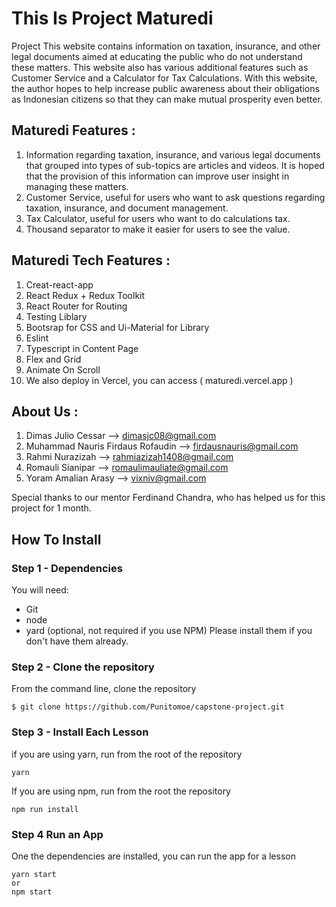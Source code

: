 # This Is Project Maturedi
Project This website contains information on taxation, insurance, and other legal documents aimed at educating the public who do not understand these matters. This website also has various additional features such as Customer Service and a Calculator for Tax Calculations. With this website, the author hopes to help increase public awareness about their obligations as Indonesian citizens so that they can make mutual prosperity even better.

## Maturedi Features :

1. Information regarding taxation, insurance, and various legal documents that grouped into types of sub-topics are articles and videos. It is hoped that the provision of this information can improve user insight in managing these matters.
2. Customer Service, useful for users who want to ask questions regarding taxation, insurance, and document management.
3. Tax Calculator, useful for users who want to do calculations tax.
4. Thousand separator to make it easier for users to see the value.

## Maturedi Tech Features :

1. Creat-react-app
2. React Redux + Redux Toolkit
3. React Router for Routing
4. Testing Liblary
5. Bootsrap for CSS and Ui-Material for Library
6. Eslint
7. Typescript in Content Page
8. Flex and Grid
9. Animate On Scroll
10. We also deploy in Vercel, you can access ( maturedi.vercel.app )

## About Us :
1. Dimas Julio Cessar --> dimasjc08@gmail.com
2. Muhammad Nauris Firdaus Rofaudin --> firdausnauris@gmail.com
3. Rahmi Nurazizah --> rahmiazizah1408@gmail.com
4. Romauli Sianipar --> romaulimauliate@gmail.com
5. Yoram Amalian Arasy --> vixniv@gmail.com

Special thanks to our mentor Ferdinand Chandra, who has helped us for this project for 1 month.

## How To Install

### Step 1 - Dependencies

You will need:
* Git
* node
* yard (optional, not required if you use NPM)
Please install them if you don't have them already.

### Step 2 - Clone the repository
From the command line, clone the repository

``` 
$ git clone https://github.com/Punitomoe/capstone-project.git

```

### Step 3 - Install Each Lesson
if you are using yarn, run from the root of the repository

```
yarn
```

If you are using npm, run from the root the repository

```
npm run install
```

### Step 4 Run an App
One the dependencies are installed, you can run the app for a lesson

``` 
yarn start
or
npm start 
```
